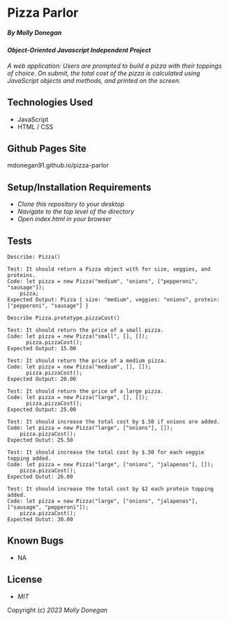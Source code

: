 # Pizza Parlor

##### By _Molly Donegan_

#### _Object-Oriented Javascript Independent Project_

_A web application: Users are prompted to build a pizza with their toppings of choice. On submit, the total cost of the pizza is calculated using JavaScript objects and methods, and printed on the screen._

## Technologies Used

* JavaScript
* HTML / CSS

## Github Pages Site

mdonegan91.github.io/pizza-parlor

## Setup/Installation Requirements

* _Clone this repository to your desktop_
* _Navigate to the top level of the directory_
* _Open index.html in your browser_

## Tests
```
Describe: Pizza()

Test: It should return a Pizza object with for size, veggies, and proteins.
Code: let pizza = new Pizza("medium", "onions", ["pepperoni", "sausage"]);
    pizza;
Expected Output: Pizza { size: "medium", veggies: "onions", protein: ["pepperoni", "sausage"] }

Describe Pizza.prototype.pizzaCost()

Test: It should return the price of a small pizza.
Code: let pizza = new Pizza("small", [], []);
      pizza.pizzaCost();
Expected Output: 15.00

Test: It should return the price of a medium pizza.
Code: let pizza = new Pizza("medium", [], []);
      pizza.pizzaCost();
Expected Output: 20.00

Test: It should return the price of a large pizza.
Code: let pizza = new Pizza("large", [], []);
      pizza.pizzaCost();
Expected Output: 25.00

Test: It should increase the total cost by $.50 if onions are added.
Code: let pizza = new Pizza("large", ["onions"], []);
    pizza.pizzaCost();
Expected Outut: 25.50

Test: It should increase the total cost by $.50 for each veggie topping added.
Code: let pizza = new Pizza("large", ["onions", "jalapenos"], []);
    pizza.pizzaCost();
Expected Outut: 26.00

Test: It should increase the total cost by $2 each protein topping added.
Code: let pizza = new Pizza("large", ["onions", "jalapenos"], ["sausage", "pepperoni"]);
    pizza.pizzaCost();
Expected Outut: 30.00
```

## Known Bugs

* NA

## License

* _MIT_

Copyright (c) _2023_ _Molly Donegan_







